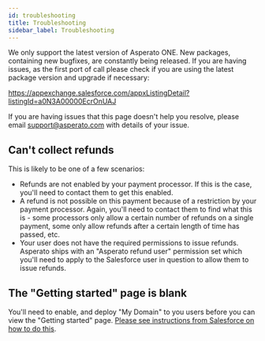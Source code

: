 ```yaml
---
id: troubleshooting
title: Troubleshooting
sidebar_label: Troubleshooting
---
```


We only support the latest version of Asperato ONE. New packages, containing new bugfixes, are constantly being released. If you are having issues, as the first port of call please check if you are using the latest package version and upgrade if necessary:

<a target="_blank" href="https://appexchange.salesforce.com/appxListingDetail?listingId=a0N3A00000EcrOnUAJ">https://appexchange.salesforce.com/appxListingDetail?listingId=a0N3A00000EcrOnUAJ</a>

If you are having issues that this page doesn't help you resolve, please email support@asperato.com with details of your issue.

## Can't collect refunds
This is likely to be one of a few scenarios:
 - Refunds are not enabled by your payment processor. If this is the case, you'll need to contact them to get this enabled.
 - A refund is not possible on this payment because of a restriction by your payment processor. Again, you'll need to contact them to find what this is - some processors only allow a certain number of refunds on a single payment, some only allow refunds after a certain length of time has passed, etc.
 - Your user does not have the required permissions to issue refunds. Asperato ships with an "Asperato refund user" permission set which you'll need to apply to the Salesforce user in question to allow them to issue refunds.
 
## The "Getting started" page is blank
You'll need to enable, and deploy "My Domain" to you users before you can view the "Getting started" page. <a href="https://help.salesforce.com/articleView?id=domain_name_overview.htm&amp;type=5" target="_blank">Please see instructions from Salesforce on how to do this</a>.